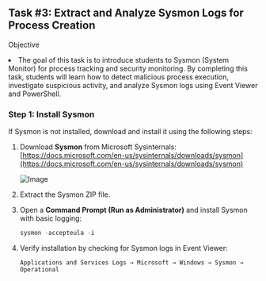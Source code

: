 ## Task #3: Extract and Analyze Sysmon Logs for Process Creation  

Objective
<li>The goal of this task is to introduce students to Sysmon (System Monitor) for process tracking and security monitoring. By completing this task, students will learn how to detect malicious process execution, investigate suspicious activity, and analyze Sysmon logs using Event Viewer and PowerShell.</li>

### **Step 1: Install Sysmon**
If Sysmon is not installed, download and install it using the following steps:
1. Download **Sysmon** from Microsoft Sysinternals:  
   [https://docs.microsoft.com/en-us/sysinternals/downloads/sysmon](https://docs.microsoft.com/en-us/sysinternals/downloads/sysmon)

   ![Image](https://github.com/user-attachments/assets/dee4db3e-f13e-4043-9d27-27b9464d204d)
3. Extract the Sysmon ZIP file.  
4. Open a **Command Prompt (Run as Administrator)** and install Sysmon with basic logging:  
   ```powershell
   sysmon -accepteula -i
   ```
5. Verify installation by checking for Sysmon logs in Event Viewer:
   ```
   Applications and Services Logs → Microsoft → Windows → Sysmon → Operational
    ```
